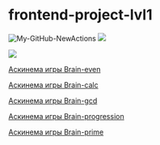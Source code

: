 # frontend-project-lvl1

![My-GitHub-NewActions](https://github.com/AlexPasky/frontend-project-lvl1/workflows/My-GitHub-NewActions/badge.svg) <a href="https://codeclimate.com/github/codeclimate/codeclimate/maintainability"><img src="https://api.codeclimate.com/v1/badges/a99a88d28ad37a79dbf6/maintainability" /></a>

<a href="https://codeclimate.com/github/AlexPasky/frontend-project-lvl1/maintainability"><img src="https://api.codeclimate.com/v1/badges/c10dbfcda0486a3a090d/maintainability" /></a>

<a href="https://asciinema.org/connect/9df38736-5256-401c-950c-306178ce651d" />Аскинема игры Brain-even</a>

<a href="https://asciinema.org/a/gMJHqA7MqPil1bRZTGCQEQTAA" />Аскинема игры Brain-calc</a>

<a href="https://asciinema.org/a/1g38RF7hWbKetUvoLUQUdtZqW" />Аскинема игры Brain-gcd</a>

<a href="https://asciinema.org/a/u3UE7MM2DBMMFPFIm5afWkxUH" />Аскинема игры Brain-progression</a>

<a href="https://asciinema.org/a/qd2M0uZcs3cdtmhGmUFQkdCfy" />Аскинема игры Brain-prime</a>
